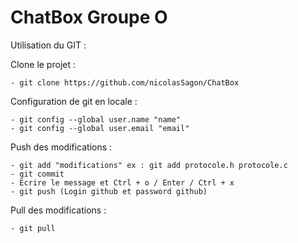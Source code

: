 # ChatBox Groupe O

Utilisation du GIT :

Clone le projet :

	- git clone https://github.com/nicolasSagon/ChatBox

Configuration de git en locale :
	
	- git config --global user.name "name"
	- git config --global user.email "email"

Push des modifications :

	- git add "modifications" ex : git add protocole.h protocole.c
	- git commit
	- Ecrire le message et Ctrl + o / Enter / Ctrl + x
	- git push (Login github et password github)

Pull des modifications :

	- git pull

